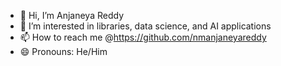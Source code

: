 - 👋 Hi, I’m Anjaneya Reddy
- 👀 I’m interested in libraries, data science, and AI applications
- 📫 How to reach me @https://github.com/nmanjaneyareddy
- 😄 Pronouns: He/Him


<!---
nmanjaneyareddy/nmanjaneyareddy is a ✨ special ✨ repository because its `README.md` (this file) appears on your GitHub profile.
You can click the Preview link to take a look at your changes.
--->
